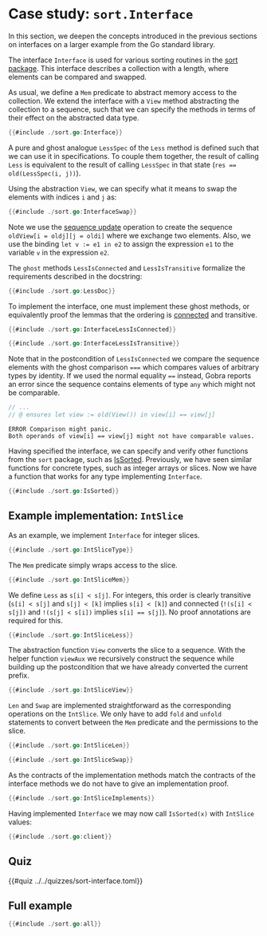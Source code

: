 # Case study: `sort.Interface`

In this section, we deepen the concepts introduced in the previous sections on interfaces on a larger example from the Go standard library.

The interface `Interface` is used for various sorting routines in the [sort package](https://pkg.go.dev/sort).
This interface describes a collection with a length, where elements can be compared and swapped.

<!-- abstracting over different types and orders -->

As usual, we define a `Mem` predicate to abstract memory access to the collection.
We extend the interface with a `View` method abstracting the collection to a sequence, such that we can specify the methods in terms of their effect on the abstracted data type.
``` go
{{#include ./sort.go:Interface}}
```
A pure and ghost analogue `LessSpec` of the `Less` method is defined such that we can use it in specifications.
To couple them together, the result of calling `Less` is equivalent to the result of calling `LessSpec` in that state (`res == old(LessSpec(i, j))`).


Using the abstraction `View`, we can specify what it means to swap the elements with indices `i` and `j` as:
``` go
{{#include ./sort.go:InterfaceSwap}}
```
Note we use the [sequence update](../reference-mathematical-types.md) operation to create the sequence `oldView[i = oldj][j = oldi]` where we exchange two elements.
Also, we use the binding `let v := e1 in e2` to assign the expression `e1` to the variable `v` in the expression `e2`.


The `ghost` methods `LessIsConnected` and `LessIsTransitive` formalize the requirements described in the docstring:
``` go
{{#include ./sort.go:LessDoc}}
```
To implement the interface, one must implement these ghost methods, or equivalently proof the lemmas that the ordering is [connected](https://en.wikipedia.org/wiki/Connected_relation) and transitive.

``` go
{{#include ./sort.go:InterfaceLessIsConnected}}

{{#include ./sort.go:InterfaceLessIsTransitive}}
```

Note that in the postcondition of `LessIsConnected` we compare the sequence elements with the ghost comparison `===` which compares values of arbitrary types by identity.
If we used the normal equality `==` instead, Gobra reports an error since the sequence contains elements of type `any` which might not be comparable.
``` go
// ...
// @ ensures let view := old(View()) in view[i] == view[j]
```
``` text
ERROR Comparison might panic. 
Both operands of view[i] == view[j] might not have comparable values.
```


Having specified the interface, we can specify and verify other functions from the `sort` package, such as
[IsSorted](https://cs.opensource.google/go/go/+/refs/tags/go1.24.0:src/sort/sort.go;l=108).
Previously, we have seen similar functions for concrete types, such as integer arrays or slices.
Now we have a function that works for any type implementing `Interface`.
``` go
{{#include ./sort.go:IsSorted}}
```
  
## Example implementation: `IntSlice`
As an example, we implement `Interface` for integer slices.
``` go
{{#include ./sort.go:IntSliceType}}
```
The `Mem` predicate simply wraps access to the slice.
``` go
{{#include ./sort.go:IntSliceMem}}
```

We define `Less` as `s[i] < s[j]`.
For integers, this order is clearly transitive (`s[i] < s[j]` and `s[j] < [k]` implies `s[i] < [k]`)
and connected (`!(s[i] < s[j])` and `!(s[j] < s[i])` implies `s[i] == s[j]`).
No proof annotations are required for this.
``` go
{{#include ./sort.go:IntSliceLess}}

```

The abstraction function `View` converts the slice to a sequence.
With the helper function `viewAux` we recursively construct the sequence while building up the postcondition that we have already converted the current prefix.
<!-- - (must use unfolding there) -->
``` go
{{#include ./sort.go:IntSliceView}}
```

`Len` and `Swap` are implemented straightforward as the corresponding operations on the `IntSlice`.
We only have to add `fold` and `unfold` statements to convert between the `Mem` predicate and the permissions to the slice.
``` go
{{#include ./sort.go:IntSliceLen}}
```
``` go
{{#include ./sort.go:IntSliceSwap}}
```

As the contracts of the implementation methods match the contracts of the interface methods we do not have to give an implementation proof.
``` go
{{#include ./sort.go:IntSliceImplements}}
```

Having implemented `Interface` we may now call `IsSorted(x)` with `IntSlice` values:
``` go
{{#include ./sort.go:client}}
```

## Quiz
{{#quiz ../../quizzes/sort-interface.toml}}

## Full example

``` go
{{#include ./sort.go:all}}
```
